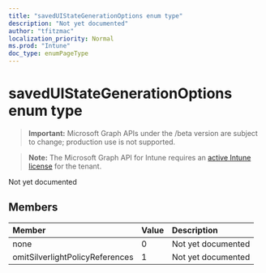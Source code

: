 ```yaml
---
title: "savedUIStateGenerationOptions enum type"
description: "Not yet documented"
author: "tfitzmac"
localization_priority: Normal
ms.prod: "Intune"
doc_type: enumPageType
---
```


# savedUIStateGenerationOptions enum type

> **Important:** Microsoft Graph APIs under the /beta version are subject to change; production use is not supported.

> **Note:** The Microsoft Graph API for Intune requires an [active Intune license](https://go.microsoft.com/fwlink/?linkid=839381) for the tenant.

Not yet documented

## Members
|Member|Value|Description|
|:---|:---|:---|
|none|0|Not yet documented|
|omitSilverlightPolicyReferences|1|Not yet documented|





